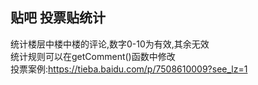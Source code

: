 ## 贴吧 投票贴统计  
 统计楼层中楼中楼的评论,数字0-10为有效,其余无效   
 统计规则可以在getComment()函数中修改  
 投票案例:https://tieba.baidu.com/p/7508610009?see_lz=1  
  
